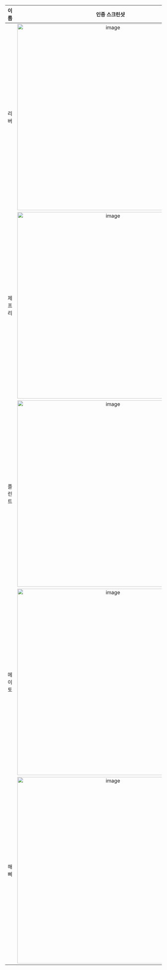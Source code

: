 | **이름** | **인증 스크린샷** |
|:--------:|:-----------------:|
| 리버   | <img width="600" alt="image" src="https://github.com/user-attachments/assets/cdaee733-4ad4-4909-884b-d910fd4fdedf" /> |
| 제프리 | <img width="600" alt="image" src="https://github.com/user-attachments/assets/363c4fa9-d1c8-4202-b970-f867e4984033" /> |
| 플린트 | <img width="600" alt="image" src="https://github.com/user-attachments/assets/b23eb9a7-ef4c-4144-a8b0-ed4a6e33bb1f" /> |
| 메이토 |<img width="600" alt="image" src="https://github.com/user-attachments/assets/1508915c-9f0a-4b46-a199-1e9b52da9c90" />|
| 해삐 | <img width="600" alt="image" src="https://github.com/user-attachments/assets/5c37d5fd-66ca-49e6-bdac-f0b027631e5c" /> |
